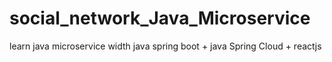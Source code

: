 # social_network_Java_Microservice

learn java microservice width java spring boot + java Spring Cloud + reactjs